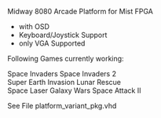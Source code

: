 Midway 8080 Arcade Platform for Mist FPGA

- with OSD
- Keyboard/Joystick Support
- only VGA Supported



Following Games currently working:

Space Invaders
Space Invaders 2	
Super Earth Invasion
Lunar Rescue	
Space Laser
Galaxy Wars
Space Attack II

See File platform_variant_pkg.vhd
